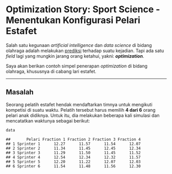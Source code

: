 Optimization Story: Sport Science - Menentukan Konfigurasi Pelari
Estafet
================

Salah satu kegunaan *artificial intelligence* dan *data science* di
bidang olahraga adalah melakukan
[prediksi](https://ikanx101.com/blog/prediksi-EPL/) terhadap suatu
kejadian. Tapi ada satu *field* lagi yang mungkin jarang orang ketahui,
yakni: ***optimization***.

Saya akan berikan contoh simpel penerapan *optimization* di bidang
olahraga, khususnya di cabang lari estafet.

-----

## Masalah

Seorang pelatih estafet hendak mendaftarkan timnya untuk mengikuti
kompetisi di suatu waktu. Pelatih tersebut harus memilih **4 dari 6**
orang pelari anak didiknya. Untuk itu, dia melakukan beberapa kali
simulasi dan mencatatkan waktunya sebagai berikut:

``` r
data
```

    ##       Pelari Fraction 1 Fraction 2 Fraction 3 Fraction 4
    ## 1 Sprinter 1      12.27      11.57      11.54      12.07
    ## 2 Sprinter 2      11.34      11.45      12.45      12.34
    ## 3 Sprinter 3      11.29      11.50      11.45      11.52
    ## 4 Sprinter 4      12.54      12.34      12.32      11.57
    ## 5 Sprinter 5      12.20      11.22      12.07      12.03
    ## 6 Sprinter 6      11.54      11.48      11.56      12.30
